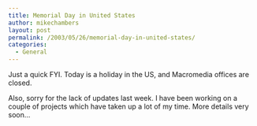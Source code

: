 ```yaml
---
title: Memorial Day in United States
author: mikechambers
layout: post
permalink: /2003/05/26/memorial-day-in-united-states/
categories:
  - General
---
```



Just a quick FYI. Today is a holiday in the US, and Macromedia offices are closed.

Also, sorry for the lack of updates last week. I have been working on a couple of projects which have taken up a lot of my time. More details very soon&#8230;
